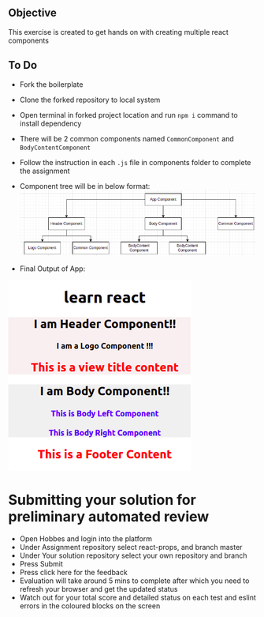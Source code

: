 
## Objective
This exercise is created to get hands on with creating multiple react components

## To Do
- Fork the boilerplate
- Clone the forked repository to local system
- Open terminal in forked project location and run `npm i` command to install dependency
- There will be 2 common components named `CommonComponent` and `BodyContentComponent`
- Follow the instruction in each `.js` file in components folder to complete the assignment
- Component tree will be in below format:
![image](Component-flow.png)

- Final Output of App:

![image](Output.png)

# Submitting your solution for preliminary automated review
- Open Hobbes and login into the platform
- Under Assignment repository select react-props, and branch master
- Under Your solution repository select your own repository and branch
- Press Submit
- Press click here for the feedback
- Evaluation will take around 5 mins to complete after which you need to refresh your browser and get the updated status
- Watch out for your total score and detailed status on each test and eslint errors in the coloured blocks on the screen
